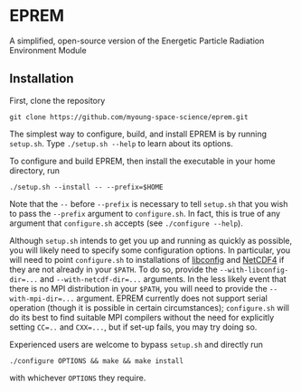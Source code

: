 # EPREM

A simplified, open-source version of the Energetic Particle Radiation Environment Module

## Installation

First, clone the repository
```
git clone​ https://github.com/myoung-space-science/eprem.git
```

The simplest way to configure, build, and install EPREM is by running `setup.sh`. Type `./setup.sh --help` to learn about its options.

To configure and build EPREM, then install the executable in your home directory, run
```
./setup.sh --install -- --prefix=$HOME
```
Note that the `--` before `--prefix` is necessary to tell `setup.sh` that you wish to pass the `--prefix` argument to `configure.sh`. In fact, this is true of any argument that `configure.sh` accepts (see `./configure --help`).

Although `setup.sh` intends to get you up and running as quickly as possible, you will likely need to specify some configuration options. In particular, you will need to point `configure.sh` to installations of [libconfig](http://hyperrealm.github.io/libconfig/) and [NetCDF4](https://unidata.github.io/netcdf4-python/) if they are not already in your `$PATH`. To do so, provide the `--with-libconfig-dir=...` and `--with-netcdf-dir=...` arguments. In the less likely event that there is no MPI distribution in your `$PATH`, you will need to provide the `--with-mpi-dir=...` argument. EPREM currently does not support serial operation (though it is possible in certain circumstances); `configure.sh` will do its best to find suitable MPI compilers without the need for explicitly setting `CC=..` and `CXX=...`, but if set-up fails, you may try doing so.

Experienced users are welcome to bypass `setup.sh` and directly run
```
./configure OPTIONS && make && make install
```
with whichever `OPTIONS` they require.
